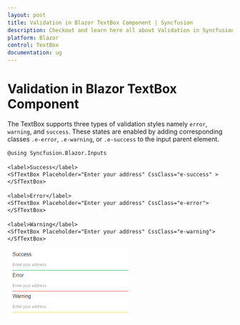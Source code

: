 ```yaml
---
layout: post
title: Validation in Blazor TextBox Component | Syncfusion
description: Checkout and learn here all about Validation in Syncfusion Blazor TextBox component and much more details.
platform: Blazor
control: TextBox
documentation: ug
---
```


# Validation in Blazor TextBox Component

The TextBox supports three types of validation styles namely `error`, `warning`, and `success`. These states are enabled by adding corresponding classes `.e-error`, `.e-warning`, or `.e-success` to the input parent element.

```cshtml
@using Syncfusion.Blazor.Inputs

<label>Success</label>
<SfTextBox Placeholder="Enter your address" CssClass="e-success" ></SfTextBox>

<label>Error</label>
<SfTextBox Placeholder="Enter your address" CssClass="e-error"></SfTextBox>

<label>Warning</label>
<SfTextBox Placeholder="Enter your address" CssClass="e-warning"></SfTextBox>
```

![Validation in Blazor TextBox](./images/blazor-textbox-validation.png)